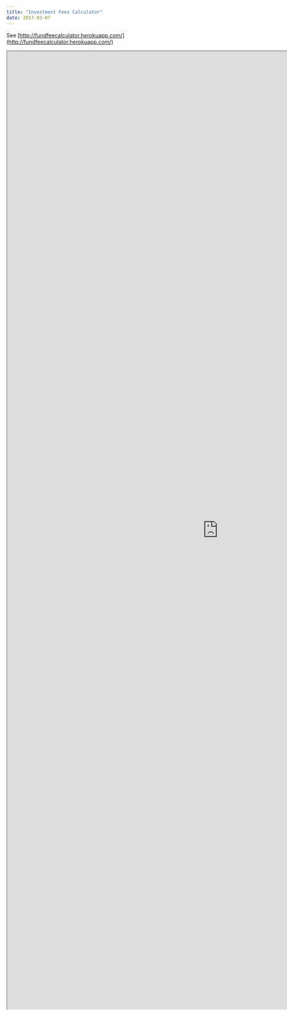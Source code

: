 ```yaml
---
title: "Investment Fees Calculator"
date: 2017-03-07
---
```


See [http://fundfeecalculator.herokuapp.com/](http://fundfeecalculator.herokuapp.com/)


<iframe width="1100" height="2500" src="http://fundfeecalculator.herokuapp.com/"></iframe>
